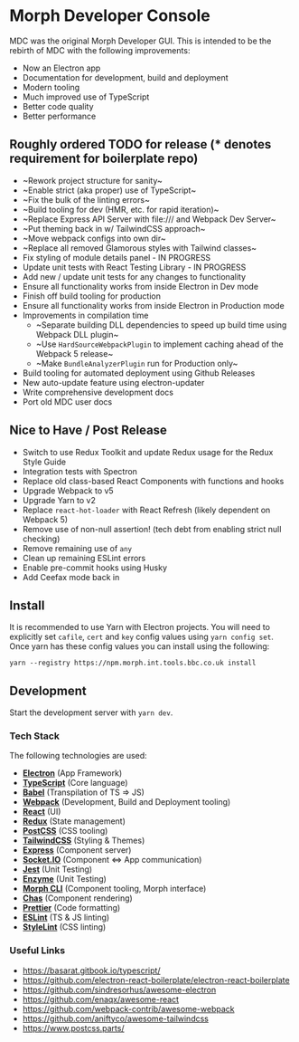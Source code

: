 # Morph Developer Console

MDC was the original Morph Developer GUI. This is intended to be the rebirth of MDC with the following improvements:

- Now an Electron app
- Documentation for development, build and deployment
- Modern tooling
- Much improved use of TypeScript
- Better code quality
- Better performance

## Roughly ordered TODO for release (\* denotes requirement for boilerplate repo)

- ~Rework project structure for sanity~
- ~Enable strict (aka proper) use of TypeScript~
- ~Fix the bulk of the linting errors~
- ~Build tooling for dev (HMR, etc. for rapid iteration)~
- ~Replace Express API Server with file:/// and Webpack Dev Server~
- ~Put theming back in w/ TailwindCSS approach~
- ~Move webpack configs into own dir~
- ~Replace all removed Glamorous styles with Tailwind classes~
- Fix styling of module details panel - IN PROGRESS
- Update unit tests with React Testing Library - IN PROGRESS
- Add new / update unit tests for any changes to functionality
- Ensure all functionality works from inside Electron in Dev mode
- Finish off build tooling for production
- Ensure all functionality works from inside Electron in Production mode
- Improvements in compilation time
  - ~Separate building DLL dependencies to speed up build time using Webpack DLL plugin~
  - ~Use `HardSourceWebpackPlugin` to implement caching ahead of the Webpack 5 release~
  - ~Make `BundleAnalyzerPlugin` run for Production only~
- Build tooling for automated deployment using Github Releases
- New auto-update feature using electron-updater
- Write comprehensive development docs
- Port old MDC user docs

## Nice to Have / Post Release

- Switch to use Redux Toolkit and update Redux usage for the Redux Style Guide
- Integration tests with Spectron
- Replace old class-based React Components with functions and hooks
- Upgrade Webpack to v5
- Upgrade Yarn to v2
- Replace `react-hot-loader` with React Refresh (likely dependent on Webpack 5)
- Remove use of non-null assertion! (tech debt from enabling strict null checking)
- Remove remaining use of `any`
- Clean up remaining ESLint errors
- Enable pre-commit hooks using Husky
- Add Ceefax mode back in

## Install

It is recommended to use Yarn with Electron projects. You will need to explicitly set `cafile`, `cert` and `key` config values using `yarn config set`. Once yarn has these config values you can install using the following:

`yarn --registry https://npm.morph.int.tools.bbc.co.uk install`

## Development

Start the development server with `yarn dev`.

### Tech Stack

The following technologies are used:

- **[Electron](https://electronjs.org)** (App Framework)
- **[TypeScript](https://www.typescriptlang.org)** (Core language)
- **[Babel](https://babeljs.io)** (Transpilation of TS => JS)
- **[Webpack](https://webpack.js.org)** (Development, Build and Deployment tooling)
- **[React](https://reactjs.org)** (UI)
- **[Redux](https://redux.js.org)** (State management)
- **[PostCSS](https://postcss.org)** (CSS tooling)
- **[TailwindCSS](https://tailwindcss.com)** (Styling & Themes)
- **[Express](https://expressjs.com)** (Component server)
- **[Socket.IO](https://socket.io)** (Component <=> App communication)
- **[Jest](https://jestjs.io)** (Unit Testing)
- **[Enzyme](https://airbnb.io/enzyme)** (Unit Testing)
- **[Morph CLI](https://github.com/bbc/morph-cli)** (Component tooling, Morph interface)
- **[Chas](https://github.com/bbc/chas)** (Component rendering)
- **[Prettier](https://prettier.io)** (Code formatting)
- **[ESLint](https://eslint.org)** (TS & JS linting)
- **[StyleLint](https://stylelint.io)** (CSS linting)

### Useful Links

- https://basarat.gitbook.io/typescript/
- https://github.com/electron-react-boilerplate/electron-react-boilerplate
- https://github.com/sindresorhus/awesome-electron
- https://github.com/enaqx/awesome-react
- https://github.com/webpack-contrib/awesome-webpack
- https://github.com/aniftyco/awesome-tailwindcss
- https://www.postcss.parts/
